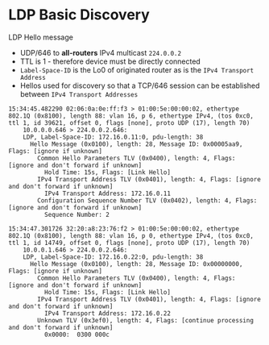 # LDP Basic Discovery


LDP Hello message

* UDP/646 to **all-routers** IPv4 multicast ```224.0.0.2``` 
* TTL is 1 - therefore device must be directly connected
* ```Label-Space-ID``` is the Lo0 of originated router as is the ```IPv4 Transport Address```
* Hellos used for discovery so that a TCP/646 session can be established between ```IPv4 Transport Addresses```

```
15:34:45.482290 02:06:0a:0e:ff:f3 > 01:00:5e:00:00:02, ethertype 802.1Q (0x8100), length 88: vlan 16, p 6, ethertype IPv4, (tos 0xc0, ttl 1, id 39621, offset 0, flags [none], proto UDP (17), length 70)
    10.0.0.0.646 > 224.0.0.2.646: 
	LDP, Label-Space-ID: 172.16.0.11:0, pdu-length: 38
	  Hello Message (0x0100), length: 28, Message ID: 0x00005aa9, Flags: [ignore if unknown]
	    Common Hello Parameters TLV (0x0400), length: 4, Flags: [ignore and don't forward if unknown]
	      Hold Time: 15s, Flags: [Link Hello]
	    IPv4 Transport Address TLV (0x0401), length: 4, Flags: [ignore and don't forward if unknown]
	      IPv4 Transport Address: 172.16.0.11
	    Configuration Sequence Number TLV (0x0402), length: 4, Flags: [ignore and don't forward if unknown]
	      Sequence Number: 2
```

```
15:34:47.301726 32:20:a8:23:76:f2 > 01:00:5e:00:00:02, ethertype 802.1Q (0x8100), length 88: vlan 16, p 0, ethertype IPv4, (tos 0xc0, ttl 1, id 14749, offset 0, flags [none], proto UDP (17), length 70)
    10.0.0.1.646 > 224.0.0.2.646: 
	LDP, Label-Space-ID: 172.16.0.22:0, pdu-length: 38
	  Hello Message (0x0100), length: 28, Message ID: 0x00000000, Flags: [ignore if unknown]
	    Common Hello Parameters TLV (0x0400), length: 4, Flags: [ignore and don't forward if unknown]
	      Hold Time: 15s, Flags: [Link Hello]
	    IPv4 Transport Address TLV (0x0401), length: 4, Flags: [ignore and don't forward if unknown]
	      IPv4 Transport Address: 172.16.0.22
	    Unknown TLV (0x3ef0), length: 4, Flags: [continue processing and don't forward if unknown]
	      0x0000:  0300 000c
```

